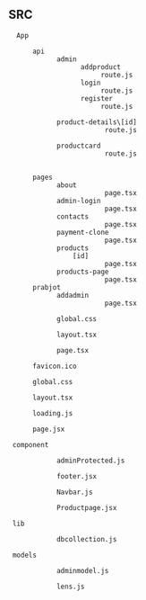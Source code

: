 SRC
---
      App

          api
                admin
                      addproduct
                           route.js
                      login
                           route.js
                      register
                           route.js
                
                product-details\[id]
                            route.js
                     
                productcard
                            route.js
                 

          pages
                about
                            page.tsx
                admin-login
                            page.tsx
                contacts
                            page.tsx
                payment-clone
                            page.tsx
                products
                    [id]
                            page.tsx
                products-page
                            page.tsx
          prabjot
                addadmin
                            page.tsx

                global.css

                layout.tsx

                page.tsx

          favicon.ico

          global.css

          layout.tsx

          loading.js

          page.jsx

     component

                adminProtected.js

                footer.jsx

                Navbar.js

                Productpage.jsx

     lib

                dbcollection.js

     models

                adminmodel.js

                lens.js


                
        